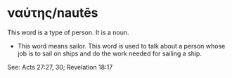 # ναύτης/nautēs
This word is a type of person. It is a noun. 

* This word means sailor. This word is used to talk about a person whose job is to sail on ships and do the work needed for sailing a ship.

See: Acts 27:27, 30; Revelation 18:17
